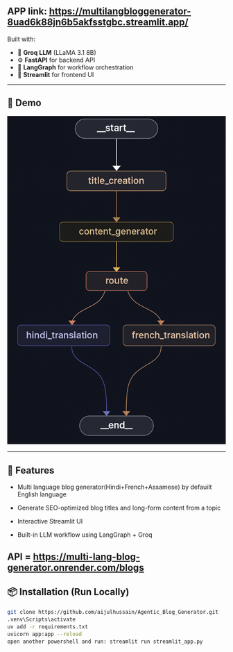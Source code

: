 ## APP link: https://multilangbloggenerator-8uad6k88jn6b5akfsstgbc.streamlit.app/



Built with:
- 🧠 **Groq LLM** (LLaMA 3.1 8B)
- ⚙️ **FastAPI** for backend API
- 🔗 **LangGraph** for workflow orchestration
- 🎨 **Streamlit** for frontend UI

---

## 📸 Demo

![Streamlit App Screenshot](./blog_generation(diff_lang).png)

---

## 🚀 Features

- Multi language blog generator(Hindi+French+Assamese) by defauilt English language
- Generate SEO-optimized blog titles and long-form content from a topic
- Interactive Streamlit UI

- Built-in LLM workflow using LangGraph + Groq



## API = https://multi-lang-blog-generator.onrender.com/blogs

## 📦 Installation (Run Locally)



```bash
git clone https://github.com/aijulhussain/Agentic_Blog_Generator.git
.venv\Scripts\activate
uv add -r requirements.txt
uvicorn app:app --reload
open another powershell and run: streamlit run streamlit_app.py


